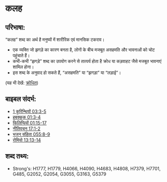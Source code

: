 # कलह #

## परिभाषा: ##

“कलह” शब्द का अर्थ है मनुष्यों में शारीरिक एवं मानसिक टकराव।

* एक व्यक्ति जो झगड़े का कारण बनता है, लोगों के बीच मजबूत असहमति और भावनाओं को चोट पहुंचाते हैं।
* कभी-कभी “झगड़े” शब्द का उपयोग करने से तात्पर्य होता है क्रोध या कड़वाहट जैसे मजबूत भावनाएं शामिल होना।
* इस शब्द के अनुवाद हो सकते हैं, “असहमति” या “झगड़ा” या “लड़ाई”।

(यह भी देखें: [क्रोधित](../other/angry.md))

## बाइबल संदर्भ: ##

* [1 कुरिन्थियों 03:3-5](rc://en/tn/help/1co/03/03)
* [हबक्कूक 01:3-4](rc://en/tn/help/hab/01/03)
* [फिलिप्पियों 01:15-17](rc://en/tn/help/php/01/15)
* [नीतिवचन 17:1-2](rc://en/tn/help/pro/17/01)
* [भजन संहिता 055:8-9](rc://en/tn/help/psa/055/008)
* [रोमियो 13:13-14](rc://en/tn/help/rom/13/13)

## शब्द तथ्य: ##

* Strong's: H1777, H1779, H4066, H4090, H4683, H4808, H7379, H7701, G485, G2052, G2054, G3055, G3163, G5379
